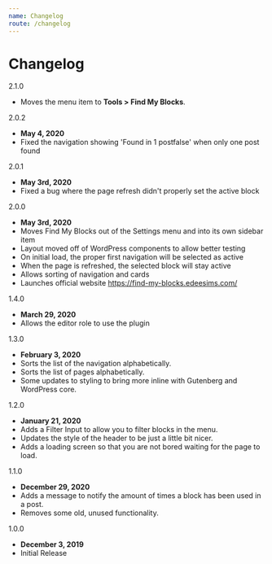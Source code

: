 ```yaml
---
name: Changelog
route: /changelog
---
```


# Changelog

2.1.0
- Moves the menu item to **Tools > Find My Blocks**.


2.0.2
- **May 4, 2020**
- Fixed the navigation showing 'Found in 1 postfalse' when only one post found

2.0.1
- **May 3rd, 2020**
- Fixed a bug where the page refresh didn't properly set the active block

2.0.0
- **May 3rd, 2020**
- Moves Find My Blocks out of the Settings menu and into its own sidebar item
- Layout moved off of WordPress components to allow better testing
- On initial load, the proper first navigation will be selected as active
- When the page is refreshed, the selected block will stay active
- Allows sorting of navigation and cards
- Launches official website https://find-my-blocks.edeesims.com/

1.4.0
- **March 29, 2020**
- Allows the editor role to use the plugin

1.3.0
- **February 3, 2020**
- Sorts the list of the navigation alphabetically.
- Sorts the list of pages alphabetically.
- Some updates to styling to bring more inline with Gutenberg and WordPress core.

1.2.0
- **January 21, 2020**
- Adds a Filter Input to allow you to filter blocks in the menu.
- Updates the style of the header to be just a little bit nicer.
- Adds a loading screen so that you are not bored waiting for the page to load.

1.1.0
- **December 29, 2020**
- Adds a message to notify the amount of times a block has been used in a post.
- Removes some old, unused functionality.

1.0.0
- **December 3, 2019**
- Initial Release
